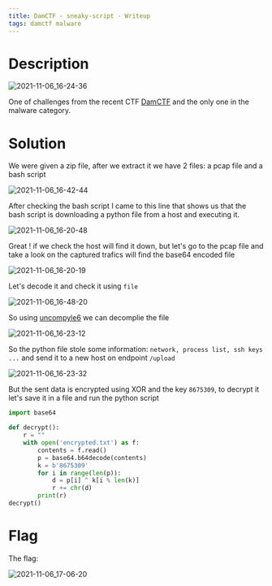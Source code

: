 ```yaml
---
title: DamCTF - sneaky-script - Writeup
tags: damctf malware
---
```


# Description

![2021-11-06_16-24-36](https://user-images.githubusercontent.com/84577967/140614866-795e6e02-759e-4322-85fe-6517bc0879b6.png)

One of challenges from the recent CTF [DamCTF](https://damctf.xyz/) and the only one in the malware category.

# Solution

We were given a zip file, after we extract it we have 2 files: a pcap file and a bash script

![2021-11-06_16-42-44](https://user-images.githubusercontent.com/84577967/140615375-62bf876d-6ee8-4f83-83eb-051c9c99b517.png)

After checking the bash script I came to this line that shows us that the bash script is downloading a python file from a host and executing it.

![2021-11-06_16-20-48](https://user-images.githubusercontent.com/84577967/140615442-3020d258-13cd-4cbb-988a-f7fa3714f7d5.png)

Great ! if we check the host will find it down, but let's go to the pcap file and take a look on the captured trafics will find the base64 encoded file

![2021-11-06_16-20-19](https://user-images.githubusercontent.com/84577967/140615524-cae32560-bb31-400e-ba73-280f338c8ce8.png)

Let's decode it and check it using `file`

![2021-11-06_16-48-20](https://user-images.githubusercontent.com/84577967/140615571-5f638027-cfd4-4b8a-b8e2-ced6a0ff8392.png)

So using [uncompyle6](https://github.com/rocky/python-uncompyle6/) we can decomplie the file 

![2021-11-06_16-23-12](https://user-images.githubusercontent.com/84577967/140615661-19c0c02c-a1a5-4464-a783-1a0a93cbfbdf.png)

So the python file stole some information: `network, process list, ssh keys ...`  and send it to a new host on endpoint `/upload`

![2021-11-06_16-23-32](https://user-images.githubusercontent.com/84577967/140616016-873d16b8-bd62-4271-85ff-eb0c74c67032.png)

But the sent data is encrypted using XOR and the key `8675309`, to decrypt it let's save it in a file and run the python script

```python
import base64

def decrypt():
	r = ""
	with open('encrypted.txt') as f:
		contents = f.read()
		p = base64.b64decode(contents)
		k = b'8675309'
		for i in range(len(p)):
			d = p[i] ^ k[i % len(k)]
			r += chr(d)
		print(r)
decrypt()
```
# Flag

The flag:

![2021-11-06_17-06-20](https://user-images.githubusercontent.com/84577967/140616098-fba25eb7-0526-44b4-9f48-11243985a779.png)
